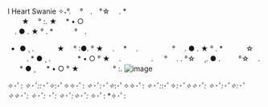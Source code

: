 ## 

I Heart Swanie ✧˖°.
        　°　.　°☆ 　. *  
 　　★ 　° :. ★　 * • ○  
　. ● . ★ ° . *　　　°　.
  * ● ¸ . 　　　★ 　° :●. 
      ° ★　 .　 * 　.　 　　
 　 ° 　. ● . ★ ° . *　　　
  ☆ 　. * ● ¸ . 　　
 　 * • ○ ° ★　 .　 
　　　. 　 ° 　.  . 
    °☆ 　¸. ● . 　
       　°☆ 　. * ● ¸ 
         　 * • ○ ° ★　 
      　　 　     ° :.
![image](https://github.com/IHeartSwanie/IHeartSwanie/assets/170365983/b00f3df6-6405-45ca-847e-f98fbfbd47b6)

✧･ﾟ: *✧･ﾟ::･ﾟ✧*:･ﾟ✧✧･ﾟ: *✧･ﾟ:･ﾟ✧*:･ﾟ✧✧･ﾟ: *✧･ﾟ:*:･ﾟ✧*:･ﾟ✧✧･ﾟ: *✧･ﾟ:･ﾟ✧*:･ﾟ✧✧･ﾟ: *✧･ﾟ:* ･ﾟ: *✧･ﾟ:*✧･ﾟ:* ✧･ﾟ: *✧･ﾟ:
